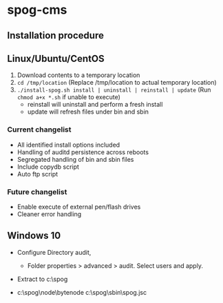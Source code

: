 # spog-cms
## Installation procedure

## Linux/Ubuntu/CentOS
1. Download contents to a temporary location
2. `cd /tmp/location`   (Replace /tmp/location to actual temporary location)
3. `./install-spog.sh install | uninstall | reinstall | update`  (Run `chmod a+x *.sh` if unable to execute)
	- reinstall will uninstall and perform a fresh install
	- update will refresh files under bin and sbin

### Current changelist
* All identified install options included
* Handling of auditd persistence across reboots
* Segregated handling of bin and sbin files
* Include copydb script
* Auto ftp script

### Future changelist
* Enable execute of external pen/flash drives
* Cleaner error handling

## Windows 10
* Configure Directory audit,
	- Folder properties > advanced > audit. Select users and apply.

* Extract to c:\spog
* c:\spog\node\bytenode c:\spog\sbin\spog.jsc
